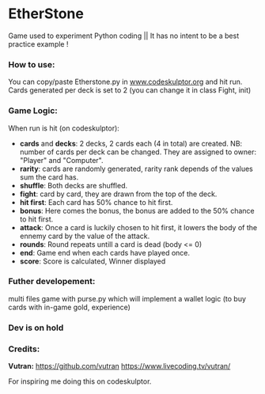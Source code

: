 # EtherStone
Game used to experiment Python coding || It has no intent to be a best practice example !

### How to use:

You can copy/paste Etherstone.py in www.codeskulptor.org and hit run.
Cards generated per deck is set to 2 (you can change it in class Fight, init)

### Game Logic:

When run is hit (on codeskulptor):
  - **cards** and **decks**: 2 decks, 2 cards each (4 in total) are created. NB: number of cards per deck can be changed. They are assigned to owner: "Player" and "Computer".
  - **rarity**: cards are randomly generated, rarity rank depends of the values sum the card has.
  - **shuffle**: Both decks are shuffled.
  - **fight**: card by card, they are drawn from the top of the deck.
  - **hit first**: Each card has 50% chance to hit first. 
  - **bonus**: Here comes the bonus, the bonus are added to the 50% chance to hit first. 
  - **attack**: Once a card is luckily chosen to hit first, it lowers the body of the ennemy card by the value of the attack.
  - **rounds**: Round repeats untill a card is dead (body <= 0)
  - **end**: Game end when each cards have played once.
  - **score**: Score is calculated, Winner displayed

### Futher developement:

multi files game with purse.py which will implement a wallet logic (to buy cards with in-game gold, experience)

### Dev is on hold 

### Credits:

**Vutran:**
https://github.com/vutran
https://www.livecoding.tv/vutran/

For inspiring me doing this on codeskulptor.
